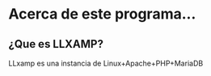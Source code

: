 # Acerca de este programa...

## ¿Que es LLXAMP?

LLxamp es una instancia de Linux+Apache+PHP+MariaDB